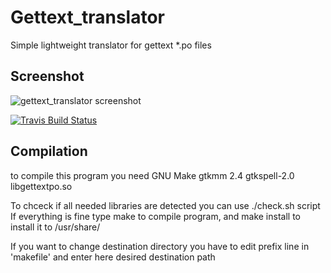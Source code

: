 # Gettext_translator

  Simple lightweight translator for gettext *.po files

## Screenshot
![gettext_translator screenshot](https://user-images.githubusercontent.com/8105637/29140303-5a19518a-7d4a-11e7-8d78-3fb2c291afa2.png "Gettext translator screen")

[![Travis Build Status](https://travis-ci.org/Krandelbord/gettext_translator.svg?branch=master)](https://travis-ci.org/Krandelbord/gettext_translator)

## Compilation
to compile this program you need
GNU Make
gtkmm 2.4 
gtkspell-2.0
libgettextpo.so

To chceck if all needed libraries are detected you can use ./check.sh script
If everything is fine type make to compile program, and make install to
install it to /usr/share/

If you want to change destination directory you have to edit prefix line in
'makefile' and enter here desired destination path
